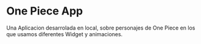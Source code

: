 # One Piece App

Una Aplicacion desarrolada en local, sobre personajes de One Piece en los que usamos diferentes Widget y animaciones.
